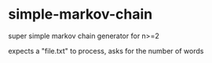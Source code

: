 # simple-markov-chain
super simple markov chain generator for n>=2

expects a "file.txt" to process, asks for the number of words

